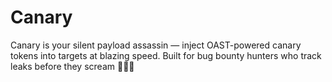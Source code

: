 # Canary
Canary is your silent payload assassin — inject OAST-powered canary tokens into targets at blazing speed. Built for bug bounty hunters who track leaks before they scream 🕵️‍♂️💥

